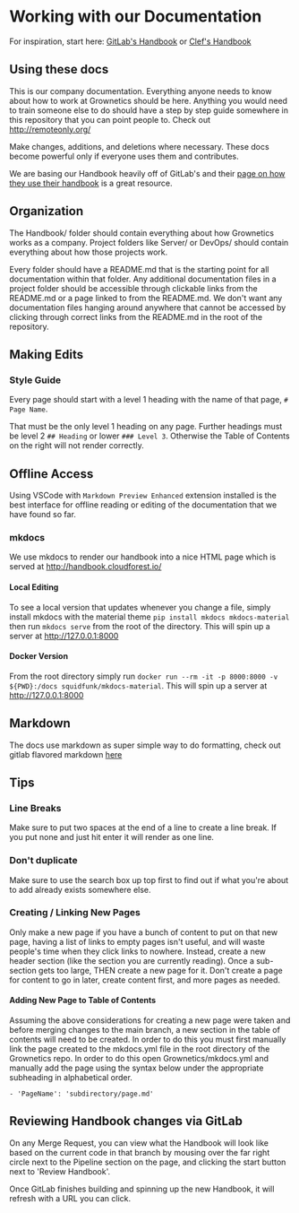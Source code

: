 # Working with our Documentation

For inspiration, start here: [GitLab's Handbook](https://about.gitlab.com/handbook/) or [Clef's Handbook](https://github.com/clef/handbook)

## Using these docs

This is our company documentation. Everything anyone needs to know about how to work at Grownetics should be here. Anything you would need to train someone else to do should have a step by step guide somewhere in this repository that you can point people to. Check out http://remoteonly.org/

Make changes, additions, and deletions where necessary. These docs become powerful only if everyone uses them and contributes.

We are basing our Handbook heavily off of GitLab's and their [page on how they use their handbook](https://about.gitlab.com/handbook/handbook-usage/) is a great resource.

## Organization

The Handbook/ folder should contain everything about how Grownetics works as a company. Project folders like Server/ or DevOps/ should contain everything about how those projects work.

Every folder should have a README.md that is the starting point for all documentation within that folder. Any additional documentation files in a project folder should be accessible through clickable links from the README.md or a page linked to from the README.md. We don't want any documentation files hanging around anywhere that cannot be accessed by clicking through correct links from the README.md in the root of the repository.

## Making Edits

### Style Guide

Every page should start with a level 1 heading with the name of that page, `# Page Name`.

That must be the only level 1 heading on any page. Further headings must be level 2 `## Heading` or lower `### Level 3`. Otherwise the Table of Contents on the right will not render correctly.

## Offline Access

Using VSCode with `Markdown Preview Enhanced` extension installed is the best interface for offline reading or editing of the documentation that we have found so far.

### mkdocs

We use mkdocs to render our handbook into a nice HTML page which is served at http://handbook.cloudforest.io/

#### Local Editing

To see a local version that updates whenever you change a file, simply install mkdocs with the material theme `pip install mkdocs mkdocs-material` then run `mkdocs serve` from the root of the directory. This will spin up a server at http://127.0.0.1:8000

#### Docker Version

From the root directory simply run `docker run --rm -it -p 8000:8000 -v ${PWD}:/docs squidfunk/mkdocs-material`. This will spin up a server at http://127.0.0.1:8000

## Markdown

The docs use markdown as super simple way to do formatting, check out gitlab flavored markdown [here](https://github.com/gitlabhq/gitlabhq/blob/master/doc/user/markdown.md)

## Tips

### Line Breaks

Make sure to put two spaces at the end of a line to create a line break. If you put none and just hit enter it will render as one line.

### Don't duplicate

Make sure to use the search box up top first to find out if what you're about to add already exists somewhere else.

### Creating / Linking New Pages

Only make a new page if you have a bunch of content to put on that new page, having a list of links to empty pages isn't useful, and will waste people's time when they click links to nowhere. Instead, create a new header section (like the section you are currently reading). Once a sub-section gets too large, THEN create a new page for it. Don't create a page for content to go in later, create content first, and more pages as needed.

#### Adding New Page to Table of Contents

Assuming the above considerations for creating a new page were taken and before merging changes to the main branch, a new section in the table of contents will need to be created. In order to do this you must first manually link the page created to the mkdocs.yml file in the root directory of the Grownetics repo.  In order to do this open Grownetics/mkdocs.yml and manually add the page using the syntax below under the appropriate subheading in alphabetical order. 

`- 'PageName': 'subdirectory/page.md'` 

## Reviewing Handbook changes via GitLab

On any Merge Request, you can view what the Handbook will look like based on the current code in that branch by mousing over the far right circle next to the Pipeline section on the page, and clicking the start button next to 'Review Handbook'.

Once GitLab finishes building and spinning up the new Handbook, it will refresh with a URL you can click.

